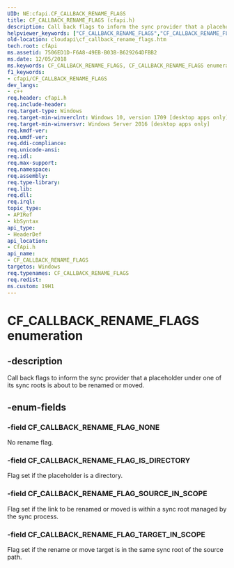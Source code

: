 ```yaml
---
UID: NE:cfapi.CF_CALLBACK_RENAME_FLAGS
title: CF_CALLBACK_RENAME_FLAGS (cfapi.h)
description: Call back flags to inform the sync provider that a placeholder under one of its sync roots is about to be renamed or moved.helpviewer_keywords: ["CF_CALLBACK_RENAME_FLAGS","CF_CALLBACK_RENAME_FLAGS enumeration","CF_CALLBACK_RENAME_FLAG_IS_DIRECTORY","CF_CALLBACK_RENAME_FLAG_NONE","CF_CALLBACK_RENAME_FLAG_SOURCE_IN_SCOPE","CF_CALLBACK_RENAME_FLAG_TARGET_IN_SCOPE","cfapi/CF_CALLBACK_RENAME_FLAGS","cfapi/CF_CALLBACK_RENAME_FLAG_IS_DIRECTORY","cfapi/CF_CALLBACK_RENAME_FLAG_NONE","cfapi/CF_CALLBACK_RENAME_FLAG_SOURCE_IN_SCOPE","cfapi/CF_CALLBACK_RENAME_FLAG_TARGET_IN_SCOPE","cloudApi.cf_callback_rename_flags"]
old-location: cloudapi\cf_callback_rename_flags.htm
tech.root: cfApi
ms.assetid: 7506ED1D-F6A8-49EB-B03B-B629264DFBB2
ms.date: 12/05/2018
ms.keywords: CF_CALLBACK_RENAME_FLAGS, CF_CALLBACK_RENAME_FLAGS enumeration, CF_CALLBACK_RENAME_FLAG_IS_DIRECTORY, CF_CALLBACK_RENAME_FLAG_NONE, CF_CALLBACK_RENAME_FLAG_SOURCE_IN_SCOPE, CF_CALLBACK_RENAME_FLAG_TARGET_IN_SCOPE, cfapi/CF_CALLBACK_RENAME_FLAGS, cfapi/CF_CALLBACK_RENAME_FLAG_IS_DIRECTORY, cfapi/CF_CALLBACK_RENAME_FLAG_NONE, cfapi/CF_CALLBACK_RENAME_FLAG_SOURCE_IN_SCOPE, cfapi/CF_CALLBACK_RENAME_FLAG_TARGET_IN_SCOPE, cloudApi.cf_callback_rename_flags
f1_keywords:
- cfapi/CF_CALLBACK_RENAME_FLAGS
dev_langs:
- c++
req.header: cfapi.h
req.include-header: 
req.target-type: Windows
req.target-min-winverclnt: Windows 10, version 1709 [desktop apps only]
req.target-min-winversvr: Windows Server 2016 [desktop apps only]
req.kmdf-ver: 
req.umdf-ver: 
req.ddi-compliance: 
req.unicode-ansi: 
req.idl: 
req.max-support: 
req.namespace: 
req.assembly: 
req.type-library: 
req.lib: 
req.dll: 
req.irql: 
topic_type:
- APIRef
- kbSyntax
api_type:
- HeaderDef
api_location:
- CfApi.h
api_name:
- CF_CALLBACK_RENAME_FLAGS
targetos: Windows
req.typenames: CF_CALLBACK_RENAME_FLAGS
req.redist: 
ms.custom: 19H1
---
```


# CF_CALLBACK_RENAME_FLAGS enumeration


## -description


Call back flags to inform the sync provider that a placeholder under one of its sync roots is about to be renamed or moved.


## -enum-fields




### -field CF_CALLBACK_RENAME_FLAG_NONE

No rename flag.


### -field CF_CALLBACK_RENAME_FLAG_IS_DIRECTORY

Flag set if the placeholder is a directory.


### -field CF_CALLBACK_RENAME_FLAG_SOURCE_IN_SCOPE

Flag set if the link to be renamed or moved is within a sync root managed by the sync process.


### -field CF_CALLBACK_RENAME_FLAG_TARGET_IN_SCOPE

Flag set if the rename or move target is in the same sync root of the source path.

